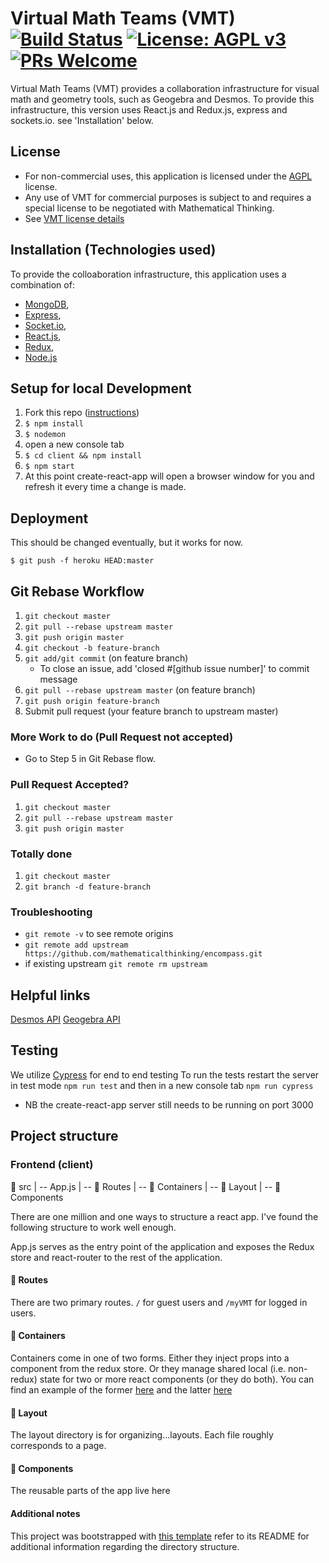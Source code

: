 # Virtual Math Teams (VMT) [![Build Status](https://travis-ci.org/mathematicalthinking/encompass.svg?branch=master)](https://travis-ci.org/mathematicalthinking/encompass) [![License: AGPL v3](https://img.shields.io/badge/License-AGPL%20v3-blue.svg)](https://www.gnu.org/licenses/agpl-3.0) [![PRs Welcome](https://img.shields.io/badge/PRs-welcome-brightgreen.svg?style=flat-square)](http://makeapullrequest.com)

Virtual Math Teams (VMT) provides a collaboration infrastructure for visual math and geometry tools, such as Geogebra and Desmos. To provide this infrastructure, this version uses React.js and Redux.js, express and sockets.io.  see 'Installation' below.

## License

* For non-commercial uses, this application is licensed under the [AGPL](https://www.gnu.org/licenses/agpl-3.0.en.html) license.
* Any use of VMT for commercial purposes is subject to and requires a special license to be negotiated with Mathematical Thinking.
* See [VMT license details](http://files.mathematicalthinking.org/vmt/license)


## Installation (Technologies used)
To provide the colloaboration infrastructure, this application uses a combination of:

* [MongoDB](http://www.mongodb.org/),
* [Express](http://expressjs.com/),
* [Socket.io](https://socket.io/),
* [React.js](https://reactjs.org/),
* [Redux](https://redux.js.org/),
* [Node.js](http://nodejs.org/)


## Setup for local Development
1. Fork this repo ([instructions](https://github.com/mathematicalthinking/vmt/blob/master/docs/gitForkRepo.md))
1. `$ npm install`
1. `$ nodemon`
1. open a new console tab
1. `$ cd client && npm install`
1. `$ npm start`
1. At this point create-react-app will open a browser window for you and refresh it
every time a change is made.

## Deployment
This should be changed eventually, but it works for now.
```
$ git push -f heroku HEAD:master
```
## Git Rebase Workflow

1. `git checkout master`
1. `git pull --rebase upstream master`
1. `git push origin master`
1. `git checkout -b feature-branch`
1. `git add/git commit` (on feature branch)
    * To close an issue, add 'closed #[github issue number]' to commit message
1. `git pull --rebase upstream master` (on feature branch)
1. `git push origin feature-branch`
1. Submit pull request (your feature branch to upstream master)

### More Work to do (Pull Request not accepted)
* Go to Step 5 in Git Rebase flow.

### Pull Request Accepted?
1. `git checkout master`
1. `git pull --rebase upstream master`
1. `git push origin master`


### Totally done
1. `git checkout master`
1. `git branch -d feature-branch`


### Troubleshooting
* `git remote -v` to see remote origins
* `git remote add upstream https://github.com/mathematicalthinking/encompass.git`
* if existing upstream `git remote rm upstream`

## Helpful links
[Desmos API](https://www.desmos.com/api/v1.1/docs/index.html)
[Geogebra API](https://wiki.geogebra.org/en/Reference:GeoGebra_Apps_API)

## Testing
We utilize [Cypress](https://docs.cypress.io/guides/overview/why-cypress.html#In-a-Nutshell) for end to end testing
To run the tests restart the server in test mode `npm run test` and then in a new console tab `npm run cypress`
* NB the create-react-app server still needs to be running on port 3000

## Project structure
### Frontend (client)
📁 src
|
-- App.js
|
-- 📁 Routes
|
-- 📁 Containers
|
-- 📁 Layout
|
-- 📁 Components

There are one million and one ways to structure a react app. I've found the following structure to work well enough.

App.js serves as the entry point of the application and exposes the Redux store
and react-router to the rest of the application.

#### 📁 Routes
There are two primary routes. `/` for
guest users and `/myVMT` for logged in users.

#### 📁 Containers
Containers come in one of two forms. Either they inject props into a component from the redux store.
Or they manage shared local (i.e. non-redux) state for two or more react components (or they do both). You can find an
example of the former [here]() and the latter [here]()

#### 📁 Layout
The layout directory is for organizing...layouts. Each file roughly corresponds to a page.

#### 📁 Components
The reusable parts of the app live here

#### Additional notes
This project was bootstrapped with [this template](https://github.com/okputadora/MERN-template.git)
refer to its README for additional information regarding the directory structure.
